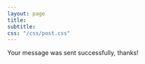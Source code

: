```yaml
---
layout: page
title: 
subtitle:
css: "/css/post.css"
---
```


<div class="message-sent">
<p>
Your message was sent successfully, thanks!
</p>
</div>
